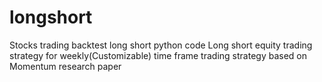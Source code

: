 # longshort
Stocks trading backtest long short python code
Long short equity trading strategy for weekly(Customizable) time frame trading strategy based on Momentum research paper

